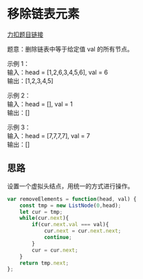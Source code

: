 # 移除链表元素

[力扣题目链接](https://leetcode-cn.com/problems/remove-linked-list-elements/)

题意：删除链表中等于给定值 val 的所有节点。

示例 1：  
输入：head = [1,2,6,3,4,5,6], val = 6  
输出：[1,2,3,4,5]

示例 2：  
输入：head = [], val = 1  
输出：[]

示例 3：  
输入：head = [7,7,7,7], val = 7  
输出：[]

## 思路

设置一个虚拟头结点，用统一的方式进行操作。

```js
var removeElements = function(head, val) {
    const tmp = new ListNode(0,head);
    let cur = tmp;
    while(cur.next){
        if(cur.next.val === val){
            cur.next = cur.next.next;
            continue;
        }
        cur = cur.next;
    }
    return tmp.next;
};
```